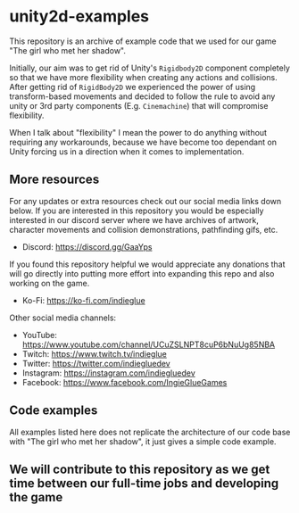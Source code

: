 # unity2d-examples

This repository is an archive of example code that we used for our game "The girl who met her shadow".

Initially, our aim was to get rid of Unity's `Rigidbody2D` component completely so that we have more flexibility when creating any actions and collisions. After getting rid of `RigidBody2D` we experienced the power of using transform-based movements and decided to follow the rule to avoid any unity or 3rd party components (E.g. `Cinemachine`) that will compromise flexibility.

When I talk about "flexibility" I mean the power to do anything without requiring any workarounds, because we have become too dependant on Unity forcing us in a direction when it comes to implementation.

## More resources

For any updates or extra resources check out our social media links down below. If you are interested in this repository you would be especially interested in our discord server where we have archives of artwork, character movements and collision demonstrations, pathfinding gifs, etc.

* Discord: https://discord.gg/GaaYps

If you found this repository helpful we would appreciate any donations that will go directly into putting more effort into expanding this repo and also working on the game.

* Ko-Fi: https://ko-fi.com/indieglue

Other social media channels:

* YouTube: https://www.youtube.com/channel/UCuZSLNPT8cuP6bNuUg85NBA
* Twitch: https://www.twitch.tv/indieglue
* Twitter: https://twitter.com/indiegluedev
* Instagram: https://instagram.com/indiegluedev
* Facebook: https://www.facebook.com/IngieGlueGames

## Code examples

All examples listed here does not replicate the architecture of our code base with "The girl who met her shadow", it just gives a simple code example.

## We will contribute to this repository as we get time between our full-time jobs and developing the game



